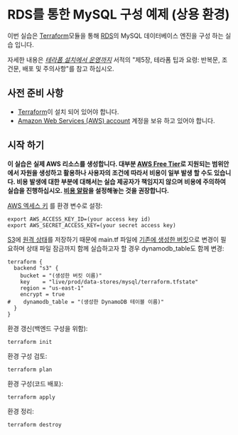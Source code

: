 # RDS를 통한 MySQL 구성 예제 (상용 환경)

이번 실습은 [Terraform](https://www.terraform.io/)모듈을 통해 [RDS](https://aws.amazon.com/rds/)의 MySQL 데이터베이스 엔진을 
구성 하는 실습 입니다.

자세한 내용은 *[테라폼 설치에서 운영까지](http://www.terraformupandrunning.com)* 서적의 "제5장, 테라폼 팁과 요령: 반복문, 조건문, 배포 및 주의사항"를 참고 하십시오.

## 사전 준비 사항

* [Terraform](https://www.terraform.io/)이 설치 되어 있어야 합니다. 
* [Amazon Web Services (AWS) account](http://aws.amazon.com/) 계정을 보유 하고 있어야 합니다.

## 시작 하기

**이 실습은 실제 AWS 리소스를 생성합니다. 대부분 [AWS Free Tier](https://aws.amazon.com/free/)로 지원되는 범위안에서 자원을 생성하고 활용하나 사용자의 조건에 따라서 비용이 일부 발생 할 수도 있습니다. 비용 발생에 대한 부분에 대해서는 실습 제공자가 책임지지 않으며 비용에 주의하여 실습을 진행하십시오. [비용 알람](http://bit.ly/2Nryf1C)을 설정해놓는 것을 권장합니다.** 

[AWS 엑세스 키](http://docs.aws.amazon.com/general/latest/gr/aws-sec-cred-types.html#access-keys-and-secret-access-keys) 
를 환경 변수로 설정:

```
export AWS_ACCESS_KEY_ID=(your access key id)
export AWS_SECRET_ACCESS_KEY=(your secret access key)
```

[S3](https://aws.amazon.com/s3/)에 [원격 상태](https://www.terraform.io/docs/state/remote.html)를 저장하기 때문에 
main.tf 파일에 [기존에 생성한 버킷](https://github.com/stitchlabio/terraform-up-and-running-code/tree/master/code/terraform/03-terraform-state/file-layout-example/global/s3)으로 변경이 필요하며 상태 파일 잠금까지 함께 실습하고자 할 경우 dynamodb_table도 함께 변경: 

```
terraform {
  backend "s3" {
    bucket = "(생성한 버킷 이름)"
    key    = "live/prod/data-stores/mysql/terraform.tfstate"
    region = "us-east-1"
    encrypt = true
#    dynamodb_table = "(생성한 DynamoDB 테이블 이름)"
  }
}
```

환경 갱신(백엔드 구성을 위함):

```
terraform init
```

환경 구성 검토:

```
terraform plan
```

환경 구성(코드 배포):

```
terraform apply
```

환경 정리:

```
terraform destroy
```
